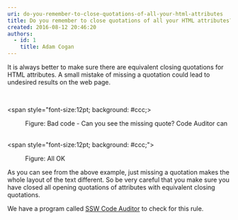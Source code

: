 ```yaml
---
uri: do-you-remember-to-close-quotations-of-all-your-html-attributes
title: Do you remember to close quotations of all your HTML attributes?
created: 2016-08-12 20:46:20
authors:
  - id: 1
    title: Adam Cogan
---
```





<span class='intro'> It is always better to make sure there are equivalent closing quotations for HTML attributes. A small mistake of missing a quotation could lead to undesired results on the web page.<br> </span>

<p>​​</p><p class="ssw15-rteElement-CodeArea">&lt;span style=&quot;font-size&#58;12pt; background&#58; #ccc;&gt;</p><dd class="ssw15-rteElement-FigureBad"> Figure&#58; Bad code - Can you see the missing quote? Code Auditor can<br><br></dd><p class="ssw15-rteElement-CodeArea">&lt;span style=&quot;font-size&#58;12pt; background&#58; #ccc;&quot;&gt;<br></p><dd class="ssw15-rteElement-FigureGood">Figure&#58; All OK<br></dd><p>As you can see from the above example, just missing a quotation makes the whole layout of the text different. So be very careful that you make sure you have closed all opening quotations of attributes with equivalent closing quotations.</p><p class="ssw15-rteElement-YellowBorderBox">We have a program called&#160;<a href="https&#58;//www.ssw.com.au/ssw/codeauditor/" target="_blank">SSW Co​de Auditor</a>&#160;to check for this rule. ​<br></p><p><br></p>


